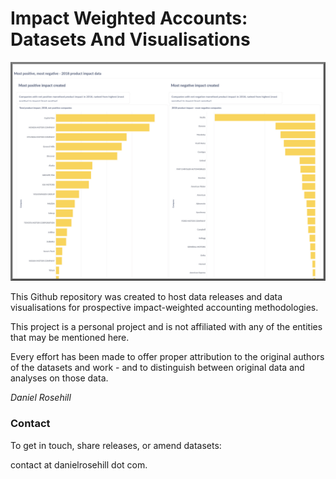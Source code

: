 # Impact Weighted Accounts: Datasets And Visualisations

![](images/negandpos.png)

This Github repository was created to host data releases and data visualisations for prospective impact-weighted accounting methodologies.

This project is a personal project and is not affiliated with any of the entities that may be mentioned here. 

Every effort has been made to offer proper attribution to the original authors of the datasets and work - and to distinguish between original data and analyses on those data. 

*Daniel Rosehill*

### Contact

To get in touch, share releases, or amend datasets:

contact at danielrosehill dot com.

